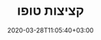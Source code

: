 ---
layout: recipe
date: 2020-03-28T11:05:40+03:00
draft: true    
title:  "קציצות טופו" # The title of your awesome recipe
image: awesome-recipe-image.jpg # Name of image in recipe bundle
moreImages: 
  - awesome-recipe-image.jpg # Name of image in recipe bundle
imagecredit: https://placekitten.com/600/800 # URL to image source page, website, or creator
authorName: Danny # Name of the recipe/article author
authorURL: # URL of their home website
sourceName: Tivon Eat# Name of the source website
sourceURL: https://tivoneat.co.il/vegan-patties/
category: "dinner"
cuisine: "Mediterranean"
tags: 
  - מנות עיקריות
yield: 8
prepTime: 15
cookTime: 20
ingredients:

components:
- קציצות טופו אפויות
- רוטב לקציצות טופו

directions:
- מכינים את הקציצות
- מכינים את הרוטב.
- לחבר - לאחר שהרוטב התקרר קצת וגם הקציצות מהתנור.
- כדאי להגיש עם אורז לבן
---